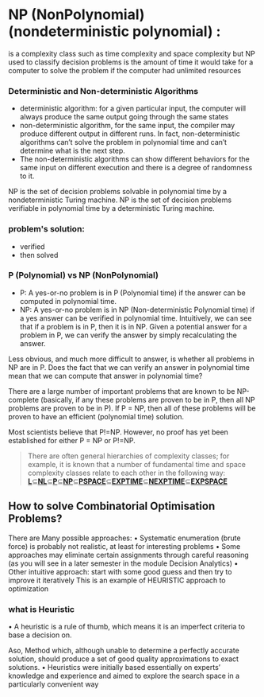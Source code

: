 # NP (NonPolynomial) (nondeterministic polynomial) :
is a complexity class such as time complexity and space complexity but NP used to classify decision problems
is the amount of time it would take for a computer to solve the problem if the computer had unlimited resources



### Deterministic and Non-deterministic Algorithms
- deterministic algorithm: for a given particular input, the computer will always produce the same output going through the same states
- non-deterministic algorithm, for the same input, the compiler may produce different output in different runs. In fact, non-deterministic algorithms can’t solve the problem in polynomial time and can’t determine what is the next step.
- The non-deterministic algorithms can show different behaviors for the same input on different execution and there is a degree of randomness to it.

NP is the set of decision problems solvable in polynomial time by a nondeterministic Turing machine.
NP is the set of decision problems verifiable in polynomial time by a deterministic Turing machine.



### problem's solution:
- verified
- then solved

### P (Polynomial) vs NP (NonPolynomial) 
- P: A yes-or-no problem is in P (Polynomial time) if the answer can be computed in polynomial time.
- NP: A yes-or-no problem is in NP (Non-deterministic Polynomial time) if a yes answer can be verified in polynomial time.
Intuitively, we can see that if a problem is in P, then it is in NP. Given a potential answer for a problem in P, we can verify the answer by simply recalculating the answer.

Less obvious, and much more difficult to answer, is whether all problems in NP are in P. Does the fact that we can verify an answer in polynomial time mean that we can compute that answer in polynomial time?

There are a large number of important problems that are known to be NP-complete (basically, if any these problems are proven to be in P, then all NP problems are proven to be in P). If P = NP, then all of these problems will be proven to have an efficient (polynomial time) solution.

Most scientists believe that P!=NP. However, no proof has yet been established for either P = NP or P!=NP.

> There are often general hierarchies of complexity classes; for example, it is known that a number of fundamental time and space complexity classes relate to each other in the following way:
[**L**](https://en.wikipedia.org/wiki/L_(complexity) "L (complexity)")⊆**[NL](https://en.wikipedia.org/wiki/NL_(complexity) "NL (complexity)")**⊆**[P](https://en.wikipedia.org/wiki/P_(complexity) "P (complexity)")**⊆**[NP](https://en.wikipedia.org/wiki/NP_(complexity) "NP (complexity)")**⊆**[PSPACE](https://en.wikipedia.org/wiki/PSPACE "PSPACE")**⊆**[EXPTIME](https://en.wikipedia.org/wiki/EXPTIME "EXPTIME")**⊆**[NEXPTIME](https://en.wikipedia.org/wiki/NEXPTIME "NEXPTIME")**⊆**[EXPSPACE](https://en.wikipedia.org/wiki/EXPSPACE "EXPSPACE")**

## How to solve Combinatorial Optimisation Problems?
There are Many possible approaches:
• Systematic enumeration (brute force) is probably not realistic, at least for interesting problems
• Some approaches may eliminate certain assignments through careful reasoning (as you will see in a later semester in the module Decision Analytics)
• Other intuitive approach: start with some good guess and then try to improve it iteratively
This is an example of HEURISTIC approach to optimization


### what is Heuristic
• A heuristic is a rule of thumb, which means it is an imperfect criteria to base a decision on.

Aso, Method which, although unable to determine a perfectly accurate solution, should produce a set of good quality approximations to exact solutions.
• Heuristics were initially based essentially on experts’ knowledge and experience and aimed to explore the search space in a particularly convenient way
